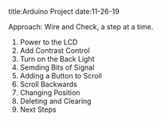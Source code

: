 title:Arduino Project
date:11-26-19

Approach: Wire and Check, a step at a time.

1. Power to the LCD
2. Add Contrast Control
3. Turn on the Back Light
4. Semding Bits of Signal
5. Adding a Button to Scroll
6. Scroll Backwards
7. Changing Position
8. Deleting and Clearing
9. Next Steps